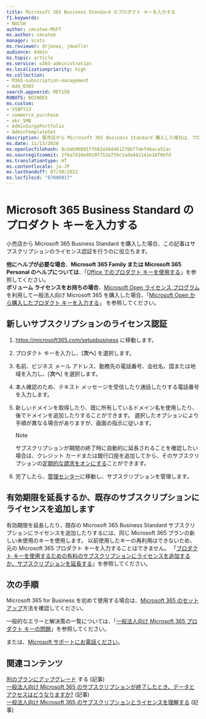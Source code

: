 ```yaml
---
title: Microsoft 365 Business Standard のプロダクト キーを入力する
f1.keywords:
- NOCSH
author: cmcatee-MSFT
ms.author: cmcatee
manager: scotv
ms.reviewer: drjones, jmueller
audience: Admin
ms.topic: article
ms.service: o365-administration
ms.localizationpriority: high
ms.collection:
- M365-subscription-management
- Adm_O365
search.appverid: MET150
ROBOTS: NOINDEX
ms.custom:
- VSBFY23
- commerce_purchase
- okr_SMB
- AdminSurgePortfolio
- AdminTemplateSet
description: 販売店から Microsoft 365 Business Standard 購入した場合は、プロダクト キーを引き換え、サブスクリプションをアクティブ化する方法を説明します。
ms.date: 11/13/2020
ms.openlocfilehash: 8cdab96891ff682a56d461270bf7def46aca52ac
ms.sourcegitcommit: 2f6a7410e9919f753a759c1ada441141e18f06fd
ms.translationtype: HT
ms.contentlocale: ja-JP
ms.lasthandoff: 07/30/2022
ms.locfileid: "67086017"
---
```

# <a name="enter-your-product-key-for-microsoft-365-business-standard"></a>Microsoft 365 Business Standard のプロダクト キーを入力する

小売店から Microsoft 365 Business Standard を購入した場合、この記事はサブスクリプションのライセンス認証を行うのに役立ちます。
  
 **他にヘルプが必要な場合**、**Microsoft 365 Family または Microsoft 365 Personal のヘルプについては**、「[Office でのプロダクト キーを使用する](https://support.microsoft.com/office/12a5763a-d45c-4685-8c95-a44500213759)」を参照してください。  
 **ボリューム ライセンスをお持ちの場合**、[Microsoft Open ライセンス プログラム](https://go.microsoft.com/fwlink/p/?LinkID=613298)を利用して一般法人向け Microsoft 365 を購入した場合、「[Microsoft Open から購入したプロダクト キーを入力する](purchases-from-microsoft-open.md)」 を参照してください。
  
## <a name="activate-a-new-subscription"></a>新しいサブスクリプションのライセンス認証

1. <a href="https://go.microsoft.com/fwlink/p/?LinkId=839911" target="_blank">https://microsoft365.com/setupbusiness</a> に移動します。

2. プロダクト キーを入力し、[**次へ**] を選択します。

3. 名前、ビジネス メール アドレス、勤務先の電話番号、会社名、国または地域を入力し、[**次へ**] を選択します。

4. 本人確認のため、テキスト メッセージを受信したり通話したりする電話番号を入力します。

5. 新しいドメインを取得したり、既に所有しているドメイン名を使用したり、後でドメインを追加したりすることができます。 選択したオプションにより手順が異なる場合がありますが、画面の指示に従います。

    > [!NOTE]
    > サブスクリプションが期間の終了時に自動的に延長されることを確認したい場合は、クレジット カードまたは銀行口座を追加してから、そのサブスクリプションの[定期的な請求をオンにする](subscriptions/renew-your-subscription.md#turn-recurring-billing-off-or-on)ことができます。

6. 完了したら、<a href="https://go.microsoft.com/fwlink/p/?linkid=2024339" target="_blank">管理センター</a>に移動し、サブスクリプションを管理します。

## <a name="extend-the-expiration-date-or-add-a-license-to-an-existing-subscription"></a>有効期限を延長するか、既存のサブスクリプションにライセンスを追加します

有効期限を延長したり、既存の Microsoft 365 Business Standard サブスクリプションにライセンスを追加したりするには、同じ Microsoft 365 プランの新しい未使用のキーを使用します。 以前使用したキーの再利用はできないため、元の Microsoft 365 プロダクト キーを入力することはできません。 「[プロダクト キーを使用するための有料のサブスクリプションにライセンスを追加するか、サブスクリプションを延長する](licenses/add-licenses-using-product-key.md)」を参照してください。

## <a name="next-steps"></a>次の手順

Microsoft 365 for Business を初めて使用する場合は、[Microsoft 365 のセットアップ](../admin/setup/setup.md)方法を確認してください。

一般的なエラーと解決策の一覧については、「[一般法人向け Microsoft 365 プロダクト キーの問題](product-key-errors-and-solutions.md)」を参照してください。
  
または、[Microsoft サポートにお電話ください](../admin/get-help-support.md)。

## <a name="related-content"></a>関連コンテンツ

[別のプランにアップグレード](./subscriptions/upgrade-to-different-plan.md) する (記事)\
[一般法人向け Microsoft 365 のサブスクリプションが終了したとき、データとアクセスはどうなりますか?](./subscriptions/what-if-my-subscription-expires.md) (記事)\
[一般法人向け Microsoft 365 のサブスクリプションとライセンスを理解する](./licenses/subscriptions-and-licenses.md) (記事)
